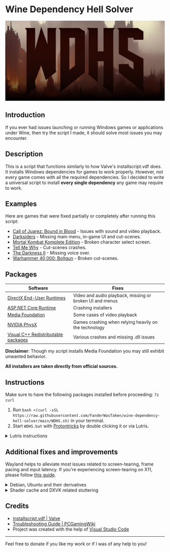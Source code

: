 # Wine Dependency Hell Solver

![logo](WDHS.png)

## Introduction

If you ever had issues launching or running Windows games or applications under Wine, then try the script I made, it should solve most issues you may encounter.

## Description

This is a script that functions similarly to how Valve's installscript.vdf does. It installs Windows dependencies for games to work properly. However, not every game comes with all the required dependencies. So I decided to write a universal script to install **every single dependency** any game may require to work.

## Examples

Here are games that were fixed partially or completely after running this script:

- [Call of Juarez: Bound in Blood](https://github.com/ValveSoftware/Proton/issues/1831) - Issues with sound and video playback.
- [Darksiders](https://github.com/ValveSoftware/Proton/issues/264) - Missing main menu, in-game UI and cut-scenes.
- [Mortal Kombat Komplete Edition](https://github.com/ValveSoftware/Proton/issues/1185) - Broken character select screen.
- [Tell Me Why](https://github.com/ValveSoftware/Proton/issues/6829) - Cut-scenes crashes.
- [The Darkness II](https://github.com/ValveSoftware/Proton/issues/563) - Missing voice over.
- [Warhammer 40,000: Boltgun](https://github.com/ValveSoftware/Proton/issues/6795) - Broken cut-scenes.

## Packages

| Software                                                                                              | Fixes                                                    |
| ----------------------------------------------------------------------------------------------------- | -------------------------------------------------------- |
| [DirectX End-User Runtimes](https://www.microsoft.com/en-us/download/details.aspx?id=8109)            | Video and audio playback, missing or broken UI and menus |
| [ASP.NET Core Runtime](https://dotnet.microsoft.com/en-us/download)                                   | Crashing installers                                      |
| [Media Foundation](https://github.com/z0z0z/mf-installcab)                                            | Some cases of video playback                             |
| [NVIDIA PhysX](https://www.nvidia.com/en-us/drivers/physx/9_09_0428/physx_9-09-0428_whql/)            | Games crashing when relying heavily on the technology    |
| [Visual C++ Redistributable packages](https://www.microsoft.com/en-us/download/details.aspx?id=30679) | Various crashes and missing .dll issues                  |

**Disclaimer**: Though my script installs Media Foundation you may still exhibit unwanted behavior.

**All installers are taken directly from official sources.**

## Instructions

Make sure to have the following packages installed before proceeding: `7z curl`

1. Run `bash <(curl -sSL https://raw.githubusercontent.com/FanderWasTaken/wine-dependency-hell-solver/main/WDHS.sh)` in your terminal.
2. Start `WDHS.bat` with [Protontricks](https://github.com/Matoking/protontricks) by double clicking it or via Lutris.

<details>
    <summary> Lutris instructions</summary>
      
![lutris step one](lutris_1.png)

![lutris step two](lutris_2.png)

</details>

## Additional fixes and improvements

Wayland helps to alleviate most issues related to screen-tearing, frame pacing and input latency. If you're experiencing screen-tearing on X11, please follow [this guide](https://linuxreviews.org/HOWTO_fix_screen_tearing).

<details>
<summary> Debian, Ubuntu and their derivatives</summary>
On Debian and Ubuntu base distros you need to install drivers.

- For AMD use this command: `sudo dpkg --add-architecture i386 && sudo apt update && sudo apt upgrade && sudo apt install libgl1-mesa-dri:i386 mesa-vulkan-drivers mesa-vulkan-drivers:i386`

- For NVIDIA your distro should offer you a way to download a driver upon first boot or have them pre-installed. Run this command to add packages that may not have been installed automatically: `sudo dpkg --add-architecture i386 && sudo apt update && sudo apt install -y libvulkan1 libvulkan1:i386`

**I highly discourage you from using PPAs for Mesa or NVIDIA Drivers** as they can potentially brick your system. And if you do update in that way, please use `ppa-purge` in order to remove these packages if any issues do arise.
</details>

<details>
<summary> Shader cache and DXVK related stuttering</summary>
In order to minimize stuttering with Bottles or Lutris use [dxvk-gplasync](https://gitlab.com/Ph42oN/dxvk-gplasync). Run the following command to insure it works correctly: `echo 'dxvk.enableAsync=true'>~/.config/dxvk.conf; echo 'dxvk.gplAsyncCache=true'>>~/.config/dxvk.conf`. For Lutris you can install it into `~/.local/share/lutris/runtime/dxvk`. Also make sure to disable `DXVK-NVAPI DLSS` for the Wine runner in Lutris as it can cause games to crash on AMD GPUs.
</details>

## Credits

- [installscript.vdf | Valve](https://partner.steamgames.com/doc/sdk/installscripts)
- [Troubleshooting Guide | PCGamingWiki](https://www.pcgamingwiki.com/wiki/Troubleshooting_guide)
- Project was created with the help of [Visual Studio Code](https://code.visualstudio.com/)

---

Feel free to donate if you like my work or if I was of any help to you!
